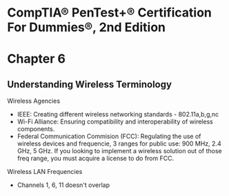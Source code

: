 # CompTIA® PenTest+® Certification For Dummies®, 2nd Edition

# Chapter 6

## Understanding Wireless Terminology

Wireless Agencies

- IEEE: Creating different wireless networking standards - 802.11a,b,g,nc
- Wi-Fi Alliance: Ensuring compatibility and interoperability of wireless components.
- Federal Communication Commision (FCC): Regulating the use of wireless devices and frequencie, 3 ranges for public use: 900 MHz, 2.4 GHz, 5 GHz. If you looking to implement a wireless solution out of those freq range, you must acquire a license to do from FCC.

Wireless LAN Frequencies

- Channels 1, 6, 11 doesn't overlap 
